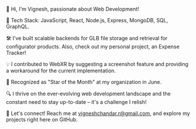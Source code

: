 👋 Hi, I'm Vignesh, passionate about Web Development!

🚀 Tech Stack: JavaScript, React, Node.js, Express, MongoDB, SQL, GraphQL.

🛠️ I've built scalable backends for GLB file storage and retrieval for configurator products. Also, check out my personal project, an Expense Tracker!

💡 I contributed to WebXR by suggesting a screenshot feature and providing a workaround for the current implementation.

🌟 Recognized as "Star of the Month" at my organization in June.

🔍 I thrive on the ever-evolving web development landscape and the constant need to stay up-to-date – it's a challenge I relish!

💬 Let's connect! Reach me at vigneshchandar.r@gmail.com, and explore my projects right here on GitHub.

<!--
**Viki-17/viki-17** is a ✨ _special_ ✨ repository because its `README.md` (this file) appears on your GitHub profile.

Here are some ideas to get you started:

- 🔭 I’m currently working on ...
- 🌱 I’m currently learning ...
- 👯 I’m looking to collaborate on ...
- 🤔 I’m looking for help with ...
- 💬 Ask me about ...
- 📫 How to reach me: ...
- 😄 Pronouns: ...
- ⚡ Fun fact: ...
-->
